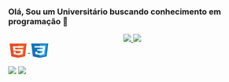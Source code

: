 ### Olá, Sou um Universitário buscando conhecimento em programação 👋
<div align="center">
  <a href="https://github.com/Theuz14k">
  <img height="180em" src="https://github-readme-stats.vercel.app/api?username=Theuz14k&show_icons=true&theme=dark&include_all_commits=true&count_private=true"/>
  <img height="180em" src="https://github-readme-stats.vercel.app/api/top-langs/?username=Theuz14k&layout=compact&langs_count=7&theme=dark"/>
</div>
<div>
  <img align="center" alt="Theuz-HTML" height="30" width="40" src="https://raw.githubusercontent.com/devicons/devicon/master/icons/html5/html5-original.svg">
  <img align="center" alt="Rafa-CSS" height="30" width="40" src="https://raw.githubusercontent.com/devicons/devicon/master/icons/css3/css3-original.svg">
</div>
<br>
<div>
  <a href="https://www.linkedin.com/in/matheus-sergio-dos-santos-7b5b73221" target="_blank"><img src="https://img.shields.io/badge/-LinkedIn-%230077B5?style=for-the-badge&logo=linkedin&logoColor=white" target="_blank"></a>
  <a href = "mailto:matheussergio2001@gmail.com"><img src="https://img.shields.io/badge/-Gmail-%23333?style=for-the-badge&logo=gmail&logoColor=white" target="_blank"></a>
</div>
